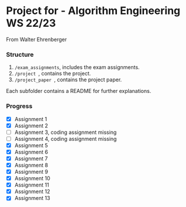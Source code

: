 # Project for - Algorithm Engineering WS 22/23

From Walter Ehrenberger

### Structure

1. `/exam_assignments`, includes the exam assignments.
2. `/project `, contains the project.
3. `/project_paper `, contains the project paper.

Each subfolder contains a README for further explanations.

### Progress

- [x] Assignment 1
- [x] Assignment 2
- [ ] Assignment 3, coding assignment missing
- [ ] Assignment 4, coding assignment missing
- [x] Assignment 5
- [x] Assignment 6
- [x] Assignment 7
- [x] Assignment 8
- [x] Assignment 9
- [x] Assignment 10
- [x] Assignment 11
- [x] Assignment 12
- [x] Assignment 13